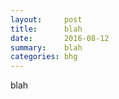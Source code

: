 ```yaml
---
layout:     post
title:      blah
date:       2016-08-12
summary:    blah
categories: bhg
---
```


blah